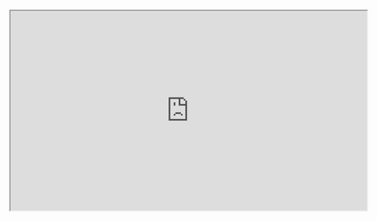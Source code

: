 <br>
<iframe style = "display: block; margin: auto;" width="640" height="360" src="https://www.youtube.com/embed/AUXIuYHFgBE"></iframe>

